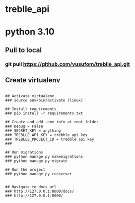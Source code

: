 # treblle_api
# python 3.10

## Pull to local 

### git pull https://github.com/yusufom/treblle_api.git

## Create virtualenv
``` virtualenv env 

## Activate virtualenv
### source env/bin/activate (linux)

## Install requirements
### pip install -r requirements.txt

## Create and add .env info at root folder
### Debug = False
### SECRET_KEY = anything
### TREBLLE_API_KEY = trebble api key
### TREBLLE_PROJECT_ID = trebble api key
###

## Run migrations
### python manage.py makemigrations
### python manage.py migrate

## Run the project
### python manage.py runserver


## Navigate to docs url
### http://127.0.0.1:8000/docs/
### http://127.0.0.1:8000/